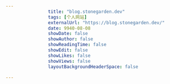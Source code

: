 ---
                title: "blog.stonegarden.dev"
                tags: [个人网站]
                externalUrl: "https://blog.stonegarden.dev/"
                date: 9940-08-08
                showDate: false
                showAuthor: false
                showReadingTime: false
                showEdit: false
                showLikes: false
                showViews: false
                layoutBackgroundHeaderSpace: false
                ---


